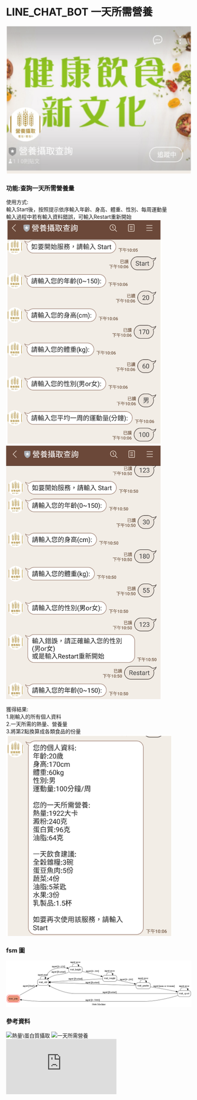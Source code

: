 # LINE_CHAT_BOT 一天所需營養  

![menu](./img/menu3.png)  

### 功能:查詢一天所需營養量  
使用方式:  
	輸入Start後，按照提示依序輸入年齡、身高、體重、性別、每周運動量  
	輸入過程中若有輸入資料錯誤，可輸入Restart重新開始  
![input](./img/inputing3.png)  
![restart](./img/re2.png)  

獲得結果:  
	1.剛輸入的所有個人資料  
	2.一天所需的熱量、營養量  
	3.將第2點換算成各類食品的份量  
![result](./img/result3.png)  
	
### fsm 圖  
![fsm](./img/fsm.png)  

### 參考資料
![熱量\蛋白質攝取](https://www.laurel-nutrilab.com/blog/posts/%E8%9B%8B%E7%99%BD%E8%B3%AA%E6%94%9D%E5%8F%96)
![一天所需營養](https://www.myprotein.tw/blog/nutrition/macro-calculator-how-to-calculate-macros-iifym/?gclsrc=aw.ds&thg_ppc_campaign=71700000034469331&product_id=&gclid=CjwKCAiA25v_BRBNEiwAZb4-Ze6OKy7RKHswxHF0nBplvMsL-d85u4Cs8mqCnL5wdZUNV3ocQvemrxoCftQQAvD_BwE&gclsrc=aw.ds)
![各類食物所含營養](http://www.kmuh.org.tw/www/Metabolism/contents/006.htm)
